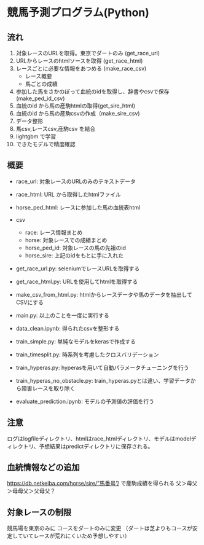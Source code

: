 # 競馬予測プログラム(Python)

## 流れ
1. 対象レースのURLを取得。東京でダートのみ (get_race_url)
2. URLからレースのhtmlソースを取得 (get_race_html)
3. レースごとに必要な情報をあつめる (make_race_csv)
    - レース概要
    - 馬ごとの成績
4. 参加した馬をさかのぼって血統のidを取得し、辞書やcsvで保存(make_ped_id_csv)
5. 血統のid から馬の産駒htmlの取得(get_sire_html)
6. 血統のid から馬の産駒csvの作成（make_sire_csv)
7. データ整形
8. 馬csv,レースcsv,産駒csv を結合
9. lightgbm で学習
10. できたモデルで精度確認


## 概要
- race_url: 対象レースのURLのみのテキストデータ
- race_html: URL から取得したhtmlファイル
- horse_ped_html: レースに参加した馬の血統表html
- csv
    - race: レース情報まとめ
    - horse: 対象レースでの成績まとめ
    - horse_ped_id: 対象レースの馬の先祖のid
    - horse_sire: 上記のidをもとに手に入れた


- get_race_url.py: seleniumでレースURLを取得する
- get_race_html.py: URLを使用してhtmlを取得する
- make_csv_from_html.py: htmlからレースデータや馬のデータを抽出してCSVにする
- main.py: 以上のことを一度に実行する
- data_clean.ipynb: 得られたcsvを整形する
- train_simple.py: 単純なモデルをkerasで作成する
- train_timesplit.py: 時系列を考慮したクロスバリデーション
- train_hyperas.py: hyperasを用いて自動パラメータチューニングを行う
- train_hyperas_no_obstacle.py: train_hyperas.pyとは違い、学習データから障害レースを取り除く
- evaluate_prediction.ipynb: モデルの予測値の評価を行う

## 注意
ログはlogfileディレクトリ、htmlはrace_htmlディレクトリ、モデルはmodelディレクトリ、予想結果はpredictディレクトリに保存される。


## 血統情報などの追加
https://db.netkeiba.com/horse/sire/”馬番号”/
で産駒成績を得られる
父＞母父＞母母父＞父母父？

## 対象レースの制限
競馬場を東京のみに
コースをダートのみに変更
（ダートは芝よりもコースが安定していてレースが荒れにくいため予想しやすい）
